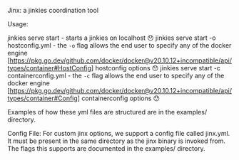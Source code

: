 Jinx: a jinkies coordination tool

Usage:

jinkies serve start - starts a jinkies on localhost 😯
jinkies serve start -o hostconfig.yml - the `-o` flag allows the end user to specify any of the docker engine [https://pkg.go.dev/github.com/docker/docker@v20.10.12+incompatible/api/types/container#HostConfig] hostconfig options  😯
jinkies serve start -c containerconfig.yml - the `-c` flag allows the end user to specify any of the docker engine [https://pkg.go.dev/github.com/docker/docker@v20.10.12+incompatible/api/types/container#Config] containerconfig options  😯

Examples of how these yml files are structured are in the examples/ directory.

Config File:
For custom jinx options, we support a config file called jinx.yml. It must be present in the same directory as the jinx binary is invoked from.
The flags this supports are documented in the examples/ directory.
